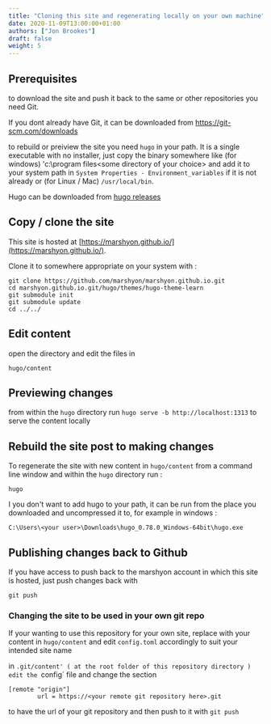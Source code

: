 ```yaml
---
title: "Cloning this site and regenerating locally on your own machine"
date: 2020-11-09T13:00:00+01:00
authors: ["Jon Brookes"]
draft: false
weight: 5
---
```


## Prerequisites

to download the site and push it back to the same or other repositories you need Git. 

If you dont already have Git, it can be downloaded from https://git-scm.com/downloads

to rebuild or preiview the site you need `hugo` in your path. It is a single executable with no installer, just copy the binary somewhere like (for windows) 'c:\program files\<some directory of your choice> and add it to your system path in `System Properties - Environment_variables` if it is not already or (for Linux / Mac) `/usr/local/bin`.

Hugo can be downloaded from [hugo releases](https://github.com/gohugoio/hugo/releases)

## Copy / clone the site

This site is hosted at [https://marshyon.github.io/](https://marshyon.github.io/).

Clone it to somewhere appropriate on your system with :

```
git clone https://github.com/marshyon/marshyon.github.io.git
cd marshyon.github.io.git/hugo/themes/hugo-theme-learn
git submodule init
git submodule update
cd ../../
```

## Edit content

open the directory and edit the files in 

```
hugo/content
```

## Previewing changes 

from within the `hugo` directory run `hugo serve -b http://localhost:1313` to serve the content locally 

## Rebuild the site post to making changes

To regenerate the site with new content in `hugo/content` from a command line window and within the `hugo` directory run :

```
hugo
```

I you don't want to add hugo to your path, it can be run from the place you downloaded and uncompressed it to, for example in windows :

```
C:\Users\<your user>\Downloads\hugo_0.78.0_Windows-64bit\hugo.exe
```

## Publishing changes back to Github

If you have access to push back to the marshyon account in which this site is hosted, just push changes back with 

```
git push
```

### Changing the site to be used in your own git repo

If your wanting to use this repository for your own site, replace with your content in `hugo/content` and edit `config.toml` accordingly to suit your intended site name

in `.git/content' ( at the root folder of this repository directory ) edit the `config` file and change the section 

```
[remote "origin"]
        url = https://<your remote git repository here>.git
```

to have the url of your git repository and then push to it with `git push`
